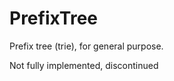 PrefixTree
==========

Prefix tree (trie), for general purpose.

Not fully implemented, discontinued
